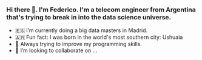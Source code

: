 ### Hi there 👋. I'm Federico. I'm a telecom engineer from Argentina that's trying to break in into the data science universe. 
 

- 🇪🇸 I’m currently doing a big data masters in Madrid.
- 🇦🇷 Fun fact: I was born in the world's most southern city: Ushuaia
- 🌱 Always trying to improve my programming skills.
- 👯 I’m looking to collaborate on ...
